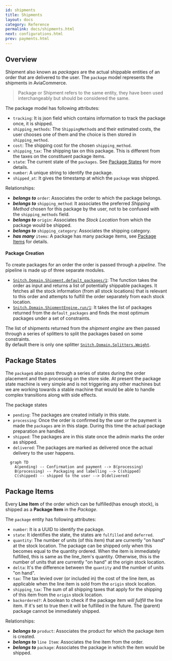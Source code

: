 ```yaml
---
id: shipments
title: Shipments
layout: docs
category: Reference
permalink: docs/shipments.html
next: configurations.html
prev: payments.html
---
```


## Overview
Shipment also known as _packages_ are the actual shippable entities of an order that
are delivered to the user. The `package` model represents the shipments in AviaCommerce.

> Package or Shipment refers to the same entity, they have been used interchangeably
  but should be considered the same.

The package model has following attributes:
- `tracking`: It is json field which contains information to track the package once,
    it is shipped.
- `shipping_methods`: The `ShippingMethod`s and their estimated costs, the user chooses one of them
    and the choice is then stored in `shipping_method`.
- `cost`: The shipping cost for the chosen `shipping_method`.
- `shipping_tax`: The shipping tax on this package. This is different from the taxes on the
  constituent package items.
- `state`: The current state of the `packages`. See [Package States][1] for more details.
- `number`: A unique string to identify the package.
- `shipped_at`: It gives the timestamp at which the `package` was shipped.

Relationships:
- **_belongs to_** `order`: Associates the order to which the package belongs.
- **_belongs to_** `shipping_method`: It  associates the preferred _Shipping Method_ chosen for this       package by the user, not to be confused with the `shipping_methods` field.
- **_belongs to_** `origin`: Associates the _Stock Location_ from which the package would
    be shipped.
- **_belongs to_** `shipping_category`: Associates the shipping category.
- **_has many_** `items`: A package has many package items, see [Package Items][2] for details.

#### Package Creation
To create packages for an order the order is passed through a _pipeline_. The pipeline
is made up of three separate modules.
- [`Snitch.Domain.Shipment.default_packages/1`][3]: The function takes the order as input
    and returns a list of potentially shippable packages. It fetches all the stock information (from all stock locations) that is relevant to this order and attempts to fulfill the order separately from each stock location.
- [`Snitch.Domain.ShipmentEngine.run/1`][4]: It takes the list of packages returned from the `default_packages` and finds the most optimum packages under a set of constraints.

The list of shipments returned from the _shipment engine_ are then passed through a series of splitters to split the packages based on some constraints.  
By default there is only one splitter [`Snitch.Domain.Splitters.Weight`][4].

## Package States
The `package`s also pass through a series of states during the order placement and then processing
on the store side.
At present the package state machine is very simple and is not triggering any other machines but we
are working towards a stable machine that would be able to handle complex transitions along with side
effects.

The package states
- `pending`: The packages are created initially in this state.
- `processing`: Once the order is confirmed by the user or the payment is made
   the `packages` are in this stage. During this time the actual package preparation
   are handled.
- `shipped`: The packages are in this state once the admin marks the order as shipped.
- `delivered`: The packages are marked as delivered once the actual delivery to the user happens.

```mermaid
  graph TD
    A(pending) -- Confirmation and payment --> B(processing)
    B(processing) -- Packaging and labelling --> C(shipped)
    C(shipped) -- shipped to the user --> D(delivered)
```

## Package Items
Every **Line Item** of the order which can be fulfilled(has enough stock), is shipped
as a **Package Item** in the _Package_.

The `package` entity has following attributes:
- `number`: It is a UUID to identify the package.
- `state`: It identifies the state, the states are `fulfilled` and `deferred`.
- `quantity`: The number of units (of this item) that are currently "on hand" at the stock
    location. The package can be shipped only when this becomes equal to the
    quantity ordered. When the item is immediately fulfilled, this is same as the line_item's
    quantity. Otherwise, this is the number of units that are currently "on hand" at the
    origin stock location.
- `delta`: It's the difference between the `quantity` and the number of units "on
    hand".
- `tax`: The tax levied over (or included in) the cost of the line item, as applicable
    when the line item is sold from the `origin` stock location.
- `shipping_tax`: The sum of all shipping taxes that apply for the shipping of this item from
  the `origin` stock location.
- `backordered?`: A boolean to check if the package item _will fulfill_ the
  line item. If it's set to true then it will be fulfilled in the future.
  The (parent) package cannot be immediately shipped.


Relationships:
- **_belongs to_** `product`: Associates the product for which the package item is
    created.
- **_belongs to_** `line Item`: Associates the line item from the order.
- **_belongs to_** `package`: Associates the package in which the item would be shipped.


[1]: /docs/shipments.html#package-states
[2]: /docs/shipments.html#package-items
[3]: https://github.com/aviacommerce/avia/blob/develop/apps/snitch_core/lib/core/domain/shipment.ex
[4]: https://github.com/aviacommerce/avia/blob/develop/apps/snitch_core/lib/core/domain/splitters/weight.ex
